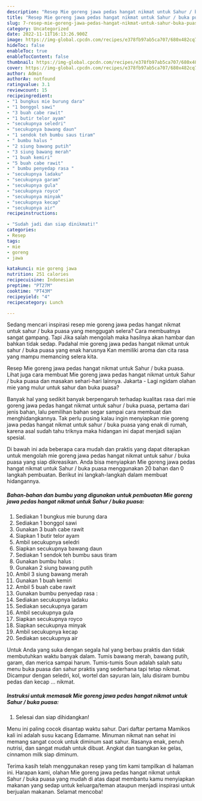 ```yaml
---
description: "Resep Mie goreng jawa pedas hangat nikmat untuk Sahur / buka puasa yang Menggugah Selera"
title: "Resep Mie goreng jawa pedas hangat nikmat untuk Sahur / buka puasa yang Menggugah Selera"
slug: 7-resep-mie-goreng-jawa-pedas-hangat-nikmat-untuk-sahur-buka-puasa-yang-menggugah-selera
category: Uncategorized
date: 2022-11-11T16:13:26.900Z
image: https://img-global.cpcdn.com/recipes/e378fb97ab5ca707/680x482cq70/mie-goreng-jawa-pedas-hangat-nikmat-untuk-sahur-buka-puasa-foto-resep-utama.jpg
hideToc: false
enableToc: true
enableTocContent: false
thumbnail: https://img-global.cpcdn.com/recipes/e378fb97ab5ca707/680x482cq70/mie-goreng-jawa-pedas-hangat-nikmat-untuk-sahur-buka-puasa-foto-resep-utama.jpg
cover: https://img-global.cpcdn.com/recipes/e378fb97ab5ca707/680x482cq70/mie-goreng-jawa-pedas-hangat-nikmat-untuk-sahur-buka-puasa-foto-resep-utama.jpg
author: Admin
authorAv: notfound
ratingvalue: 3.1
reviewcount: 15
recipeingredient:
- "1 bungkus mie burung dara"
- "1 bonggol sawi"
- "3 buah cabe rawit"
- "1 butir telor ayam"
- "secukupnya seledri"
- "secukupnya bawang daun"
- "1 sendok teh bumbu saus tiram"
- " bumbu halus "
- "2 siung bawang putih"
- "3 siung bawang merah"
- "1 buah kemiri"
- "5 buah cabe rawit"
- " bumbu penyedap rasa "
- "secukupnya ladaku"
- "secukupnya garam"
- "secukupnya gula"
- "secukupnya royco"
- "secukupnya minyak"
- "secukupnya kecap"
- "secukupnya air"
recipeinstructions:

- "Sudah jadi dan siap dinikmati!"
categories:
- Resep
tags:
- mie
- goreng
- jawa

katakunci: mie goreng jawa 
nutrition: 251 calories
recipecuisine: Indonesian
preptime: "PT27M"
cooktime: "PT43M"
recipeyield: "4"
recipecategory: Lunch

---
```



Sedang mencari inspirasi resep mie goreng jawa pedas hangat nikmat untuk sahur / buka puasa yang menggugah selera? Cara membuatnya sangat gampang. Tapi Jika salah mengolah maka hasilnya akan hambar dan bahkan tidak sedap. Padahal mie goreng jawa pedas hangat nikmat untuk sahur / buka puasa yang enak harusnya Kan memiliki aroma dan cita rasa yang mampu memancing selera kita.


Resep Mie goreng jawa pedas hangat nikmat untuk Sahur / buka puasa. Lihat juga cara membuat Mie goreng jawa pedas hangat nikmat untuk Sahur / buka puasa dan masakan sehari-hari lainnya. Jakarta - Lagi ngidam olahan mie yang mulur untuk sahur dan buka puasa?

Banyak hal yang sedikit banyak berpengaruh terhadap kualitas rasa dari mie goreng jawa pedas hangat nikmat untuk sahur / buka puasa, pertama dari jenis bahan, lalu pemilihan bahan segar sampai cara membuat dan menghidangkannya. Tak perlu pusing kalau ingin menyiapkan mie goreng jawa pedas hangat nikmat untuk sahur / buka puasa yang enak di rumah, karena asal sudah tahu triknya maka hidangan ini dapat menjadi sajian spesial.


Di bawah ini ada beberapa cara mudah dan praktis yang dapat diterapkan untuk mengolah mie goreng jawa pedas hangat nikmat untuk sahur / buka puasa yang siap dikreasikan. Anda bisa menyiapkan Mie goreng jawa pedas hangat nikmat untuk Sahur / buka puasa menggunakan 20 bahan dan 0 langkah pembuatan. Berikut ini langkah-langkah dalam membuat hidangannya.

<!--inarticleads1-->

##### Bahan-bahan dan bumbu yang digunakan untuk pembuatan Mie goreng jawa pedas hangat nikmat untuk Sahur / buka puasa:

1. Sediakan 1 bungkus mie burung dara
1. Sediakan 1 bonggol sawi
1. Gunakan 3 buah cabe rawit
1. Siapkan 1 butir telor ayam
1. Ambil secukupnya seledri
1. Siapkan secukupnya bawang daun
1. Sediakan 1 sendok teh bumbu saus tiram
1. Gunakan  bumbu halus :
1. Gunakan 2 siung bawang putih
1. Ambil 3 siung bawang merah
1. Gunakan 1 buah kemiri
1. Ambil 5 buah cabe rawit
1. Gunakan  bumbu penyedap rasa :
1. Sediakan secukupnya ladaku
1. Sediakan secukupnya garam
1. Ambil secukupnya gula
1. Siapkan secukupnya royco
1. Siapkan secukupnya minyak
1. Ambil secukupnya kecap
1. Sediakan secukupnya air


Untuk Anda yang suka dengan segala hal yang berbau praktis dan tidak membutuhkan waktu banyak dalam. Tumis bawang merah, bawang putih, garam, dan merica sampai harum. Tumis-tumis Soun adalah salah satu menu buka puasa dan sahur praktis yang sederhana tapi tetap nikmat. Dicampur dengan seledri, kol, wortel dan sayuran lain, lalu disiram bumbu pedas dan kecap … nikmat. 

<!--inarticleads2-->

##### Instruksi untuk memasak Mie goreng jawa pedas hangat nikmat untuk Sahur / buka puasa:


1. Selesai dan siap dihidangkan!

Menu ini paling cocok disantap waktu sahur. Dari daftar pertama Mamikos kali ini adalah susu kacang Edamame. Minuman nikmat nan sehat ini memang sangat cocok untuk diminum saat sahur. Rasanya enak, penuh nutrisi, dan sangat mudah untuk dibuat. Angkat dan tuangkan ke gelas, cinnamon milk siap diminum. 

Terima kasih telah menggunakan resep yang tim kami tampilkan di halaman ini. Harapan kami, olahan Mie goreng jawa pedas hangat nikmat untuk Sahur / buka puasa yang mudah di atas dapat membantu kamu menyiapkan makanan yang sedap untuk keluarga/teman ataupun menjadi inspirasi untuk berjualan makanan. Selamat mencoba!
